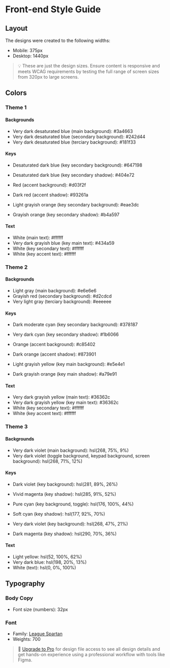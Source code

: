 # Front-end Style Guide

## Layout

The designs were created to the following widths:

- Mobile: 375px
- Desktop: 1440px

> 💡 These are just the design sizes. Ensure content is responsive and meets WCAG requirements by testing the full range of screen sizes from 320px to large screens.

## Colors

### Theme 1

#### Backgrounds

- Very dark desaturated blue (main background): #3a4663
- Very dark desaturated blue (secondary background): #242d44
- Very dark desaturated blue (terciary background): #181f33

#### Keys

- Desaturated dark blue (key secondary background): #647198
- Desaturated dark blue (key secondary shadow): #404e72

- Red (accent background): #d03f2f
- Dark red (accent shadow): #93261a

- Light grayish orange (key secondary background): #eae3dc
- Grayish orange (key secondary shadow): #b4a597

#### Text

- White (main text): #ffffff
- Very dark grayish blue (key main text): #434a59
- White (key secondary text): #ffffff
- White (key accent text): #ffffff

### Theme 2

#### Backgrounds

- Light gray (main background): #e6e6e6
- Grayish red (secondary background): #d2cdcd
- Very light gray (terciary background): #eeeeee

#### Keys

- Dark moderate cyan (key secondary background): #378187
- Very dark cyan (key secondary shadow): #1b6066

- Orange (accent background): #c85402
- Dark orange (accent shadow): #873901

- Light grayish yellow (key main background): #e5e4e1
- Dark grayish orange (key main shadow): #a79e91

#### Text

- Very dark grayish yellow (main text): #36362c
- Very dark grayish yellow (key main text): #36362c
- White (key secondary text): #ffffff
- White (key accent text): #ffffff

### Theme 3

#### Backgrounds

- Very dark violet (main background): hsl(268, 75%, 9%)
- Very dark violet (toggle background, keypad background, screen background): hsl(268, 71%, 12%)

#### Keys

- Dark violet (key background): hsl(281, 89%, 26%)
- Vivid magenta (key shadow): hsl(285, 91%, 52%)

- Pure cyan (key background, toggle): hsl(176, 100%, 44%)
- Soft cyan (key shadow): hsl(177, 92%, 70%)

- Very dark violet (key background): hsl(268, 47%, 21%)
- Dark magenta (key shadow): hsl(290, 70%, 36%)

#### Text

- Light yellow: hsl(52, 100%, 62%)
- Very dark blue: hsl(198, 20%, 13%)
- White (text): hsl(0, 0%, 100%)

## Typography

### Body Copy

- Font size (numbers): 32px

### Font

- Family: [League Spartan](https://fonts.google.com/specimen/League+Spartan)
- Weights: 700

> 💎 [Upgrade to Pro](https://www.frontendmentor.io/pro?ref=style-guide) for design file access to see all design details and get hands-on experience using a professional workflow with tools like Figma.
